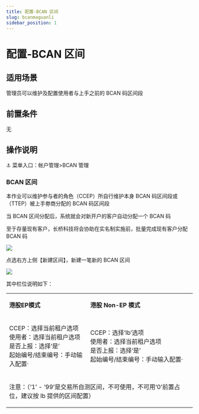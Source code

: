 ```yaml
---
title: 配置-BCAN 区间
slug: bcanmaguanli
sidebar_position: 1
---
```



# 配置-BCAN 区间

## 适用场景

管理员可以维护及配置使用者与上手之前的 BCAN 码区间段

## 前置条件

无

## 操作说明

<div class="callout callout-bg-6 callout-border-6">
<p>⚓ 菜单入口：帐户管理&gt;BCAN 管理</p>
</div>

### BCAN 区间

本作业可以维护参与者的角色（CCEP）所自行维护本身 BCAN 码区间段或（TTEP）被上手劵商分配的 BCAN 码区间段

当 BCAN 区间分配后，系统就会对新开户的客户自动分配一个 BCAN 码

至于存量现有客户，长桥科技将会协助在实名制实施前，批量完成现有客户分配 BCAN 码

<img src="/assets/QzpGbweFUo4tmlxpVSGcq9BqnKg.png" src-width="3242" src-height="810" align="center"/>

点选右方上侧【新建区间】，新建一笔新的 BCAN 区间

<img src="/assets/OoSNbUvJnoIaROx99cucfr9ynDb.png" src-width="3248" src-height="1624" align="center"/>

其中栏位说明如下：

<table>
<colgroup>
<col width="368"/>
<col width="503"/>
</colgroup>
<tbody>
<tr>
<td><p><strong>港股<strong><strong>EP</strong></strong>模式</strong></p></td><td><p><strong>港股 Non-EP 模式</strong></p></td></tr>
<tr>
<td><p>CCEP：选择当前租户选项<br/>使用者：选择当前租户选项<br/>是否上报：选择‘是’<br/>起始编号/结束编号：手动输入配置· </p></td><td><p>CCEP：选择‘lb’选项<br/>使用者：选择当前租户选项<br/> 是否上报：选择‘是’<br/> 起始编号/结束编号：手动输入配置·</p></td></tr>
<tr>
<td colspan="2"><p>注意：（‘1’ - ‘99’是交易所自测区间，不可使用，不可用‘0’前置占位，建议按 lb 提供的区间配置）</p></td></tr>
</tbody>
</table>

